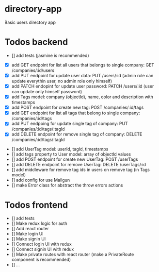 # directory-app
Basic users directory app

# Todos backend

- [] add tests (jasmine is recommended)
- [x] add GET endpoint for list all users that belongs to single company: GET /companies/:id/users
- [x] add PUT endpoint for update user data: PUT /users/:id (admin role can update everythin user, no admin role only himself)
- [x] add PATCH endopint for update user password: PATCH /users/:id (user can update only himself password)
- [x] add Tags model: company (objectId), name, color and description with timestamps
- [x] add POST endpoint for create new tag: POST /companies/:id/tags
- [x] add GET endpoint for list all tags that belong to single company: /companies/:id/tags
- [x] add PUT endpoing for update single tag of company: PUT /companies/:id/tags/:tagId
- [x] add DELETE endpoint for remove single tag of company: DELETE /companies/:id/tags/:tagId
- [] add UserTag model: userId, tagId, timestamps
- [] add tags property to User model: array of objectId values
- [] add POST endpoint for create new UserTag: POST /userTags
- [] add DELETE endpoint for remove UserTag: DELETE /userTags/:id
- [] add middleware for remove tag ids in users on remove tag (in Tags model)
- [] add config for use Mailgun
- [] make Error class for abstract the throw errors actions

# Todos frontend

- [] add tests
- [] Make redux logic for auth
- [] Add react router
- [] Make login UI
- [] Make signin UI
- [] Connect login UI with redux
- [] Connect signin UI with redux
- [] Make private routes with react router (make a PrivateRoute component is recommended)
- [] ...
